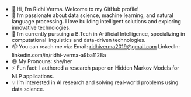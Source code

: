 - 👋 Hi, I’m Ridhi Verma.
 Welcome to my GitHub profile! 
- 👀  I’m passionate about data science, machine learning, and natural language processing. I love building intelligent solutions and exploring innovative technologies.
- 🌱  I’m currently pursuing a B.Tech in Artificial Intelligence, specializing in computational linguistics and data-driven technologies. 
- 📫  You can reach me via:
        Email: ridhiverma2019@gmail.com
        LinkedIn: linkedin.com/in/ridhi-verma-a9ba1128a
- 😄 My Pronouns: she/her
- ⚡ Fun fact: I authored a research paper on Hidden Markov Models for NLP applications.
- 💡 I’m interested in AI research and solving real-world problems using data science.


